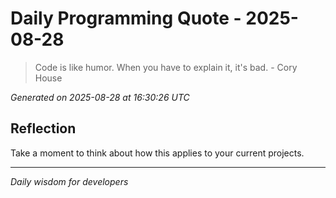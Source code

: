 # Daily Programming Quote - 2025-08-28

> Code is like humor. When you have to explain it, it's bad. - Cory House

*Generated on 2025-08-28 at 16:30:26 UTC*

## Reflection

Take a moment to think about how this applies to your current projects.

---
*Daily wisdom for developers*
